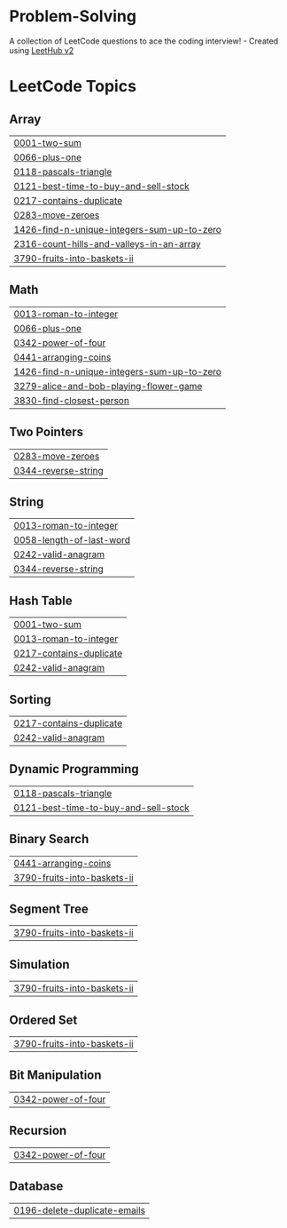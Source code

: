 # Problem-Solving
A collection of LeetCode questions to ace the coding interview! - Created using [LeetHub v2](https://github.com/arunbhardwaj/LeetHub-2.0)

<!---LeetCode Topics Start-->
# LeetCode Topics
## Array
|  |
| ------- |
| [0001-two-sum](https://github.com/Mo7amed3bdelghany/Problem-Solving/tree/master/0001-two-sum) |
| [0066-plus-one](https://github.com/Mo7amed3bdelghany/Problem-Solving/tree/master/0066-plus-one) |
| [0118-pascals-triangle](https://github.com/Mo7amed3bdelghany/Problem-Solving/tree/master/0118-pascals-triangle) |
| [0121-best-time-to-buy-and-sell-stock](https://github.com/Mo7amed3bdelghany/Problem-Solving/tree/master/0121-best-time-to-buy-and-sell-stock) |
| [0217-contains-duplicate](https://github.com/Mo7amed3bdelghany/Problem-Solving/tree/master/0217-contains-duplicate) |
| [0283-move-zeroes](https://github.com/Mo7amed3bdelghany/Problem-Solving/tree/master/0283-move-zeroes) |
| [1426-find-n-unique-integers-sum-up-to-zero](https://github.com/Mo7amed3bdelghany/Problem-Solving/tree/master/1426-find-n-unique-integers-sum-up-to-zero) |
| [2316-count-hills-and-valleys-in-an-array](https://github.com/Mo7amed3bdelghany/Problem-Solving/tree/master/2316-count-hills-and-valleys-in-an-array) |
| [3790-fruits-into-baskets-ii](https://github.com/Mo7amed3bdelghany/Problem-Solving/tree/master/3790-fruits-into-baskets-ii) |
## Math
|  |
| ------- |
| [0013-roman-to-integer](https://github.com/Mo7amed3bdelghany/Problem-Solving/tree/master/0013-roman-to-integer) |
| [0066-plus-one](https://github.com/Mo7amed3bdelghany/Problem-Solving/tree/master/0066-plus-one) |
| [0342-power-of-four](https://github.com/Mo7amed3bdelghany/Problem-Solving/tree/master/0342-power-of-four) |
| [0441-arranging-coins](https://github.com/Mo7amed3bdelghany/Problem-Solving/tree/master/0441-arranging-coins) |
| [1426-find-n-unique-integers-sum-up-to-zero](https://github.com/Mo7amed3bdelghany/Problem-Solving/tree/master/1426-find-n-unique-integers-sum-up-to-zero) |
| [3279-alice-and-bob-playing-flower-game](https://github.com/Mo7amed3bdelghany/Problem-Solving/tree/master/3279-alice-and-bob-playing-flower-game) |
| [3830-find-closest-person](https://github.com/Mo7amed3bdelghany/Problem-Solving/tree/master/3830-find-closest-person) |
## Two Pointers
|  |
| ------- |
| [0283-move-zeroes](https://github.com/Mo7amed3bdelghany/Problem-Solving/tree/master/0283-move-zeroes) |
| [0344-reverse-string](https://github.com/Mo7amed3bdelghany/Problem-Solving/tree/master/0344-reverse-string) |
## String
|  |
| ------- |
| [0013-roman-to-integer](https://github.com/Mo7amed3bdelghany/Problem-Solving/tree/master/0013-roman-to-integer) |
| [0058-length-of-last-word](https://github.com/Mo7amed3bdelghany/Problem-Solving/tree/master/0058-length-of-last-word) |
| [0242-valid-anagram](https://github.com/Mo7amed3bdelghany/Problem-Solving/tree/master/0242-valid-anagram) |
| [0344-reverse-string](https://github.com/Mo7amed3bdelghany/Problem-Solving/tree/master/0344-reverse-string) |
## Hash Table
|  |
| ------- |
| [0001-two-sum](https://github.com/Mo7amed3bdelghany/Problem-Solving/tree/master/0001-two-sum) |
| [0013-roman-to-integer](https://github.com/Mo7amed3bdelghany/Problem-Solving/tree/master/0013-roman-to-integer) |
| [0217-contains-duplicate](https://github.com/Mo7amed3bdelghany/Problem-Solving/tree/master/0217-contains-duplicate) |
| [0242-valid-anagram](https://github.com/Mo7amed3bdelghany/Problem-Solving/tree/master/0242-valid-anagram) |
## Sorting
|  |
| ------- |
| [0217-contains-duplicate](https://github.com/Mo7amed3bdelghany/Problem-Solving/tree/master/0217-contains-duplicate) |
| [0242-valid-anagram](https://github.com/Mo7amed3bdelghany/Problem-Solving/tree/master/0242-valid-anagram) |
## Dynamic Programming
|  |
| ------- |
| [0118-pascals-triangle](https://github.com/Mo7amed3bdelghany/Problem-Solving/tree/master/0118-pascals-triangle) |
| [0121-best-time-to-buy-and-sell-stock](https://github.com/Mo7amed3bdelghany/Problem-Solving/tree/master/0121-best-time-to-buy-and-sell-stock) |
## Binary Search
|  |
| ------- |
| [0441-arranging-coins](https://github.com/Mo7amed3bdelghany/Problem-Solving/tree/master/0441-arranging-coins) |
| [3790-fruits-into-baskets-ii](https://github.com/Mo7amed3bdelghany/Problem-Solving/tree/master/3790-fruits-into-baskets-ii) |
## Segment Tree
|  |
| ------- |
| [3790-fruits-into-baskets-ii](https://github.com/Mo7amed3bdelghany/Problem-Solving/tree/master/3790-fruits-into-baskets-ii) |
## Simulation
|  |
| ------- |
| [3790-fruits-into-baskets-ii](https://github.com/Mo7amed3bdelghany/Problem-Solving/tree/master/3790-fruits-into-baskets-ii) |
## Ordered Set
|  |
| ------- |
| [3790-fruits-into-baskets-ii](https://github.com/Mo7amed3bdelghany/Problem-Solving/tree/master/3790-fruits-into-baskets-ii) |
## Bit Manipulation
|  |
| ------- |
| [0342-power-of-four](https://github.com/Mo7amed3bdelghany/Problem-Solving/tree/master/0342-power-of-four) |
## Recursion
|  |
| ------- |
| [0342-power-of-four](https://github.com/Mo7amed3bdelghany/Problem-Solving/tree/master/0342-power-of-four) |
## Database
|  |
| ------- |
| [0196-delete-duplicate-emails](https://github.com/Mo7amed3bdelghany/Problem-Solving/tree/master/0196-delete-duplicate-emails) |
<!---LeetCode Topics End-->